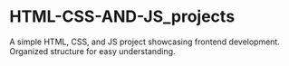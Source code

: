 # HTML-CSS-AND-JS_projects
A simple HTML, CSS, and JS project showcasing frontend development. Organized structure for easy understanding.
